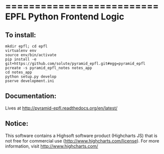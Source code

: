 ==========================
EPFL Python Frontend Logic
==========================

To install:
-----------

	mkdir epfl; cd epfl
	virtualenv env
	source env/bin/activate
	pip install -e git+https://github.com/solute/pyramid_epfl.git#egg=pyramid_epfl
	pcreate -s pyramid_epfl_notes notes_app
	cd notes_app
	python setup.py develop
	pserve development.ini


Documentation:
--------------

Lives at http://pyramid-epfl.readthedocs.org/en/latest/


Notice:
-------

This software contains a Highsoft software product (Highcharts JS) that is not free for commercial use (http://www.highcharts.com/license).
For more information, visit http://www.highcharts.com/
  



